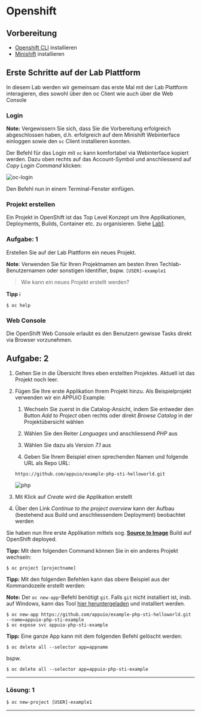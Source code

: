 # Openshift
## Vorbereitung
+ [Openshift CLI](https://docs.okd.io/latest/cli_reference/index.html) installieren 
+ [Minishift](https://docs.okd.io/latest/minishift/index.html) installieren 

## Erste Schritte auf der Lab Plattform

In diesem Lab werden wir gemeinsam das erste Mal mit der Lab Plattform interagieren, dies sowohl über den oc Client wie auch über die Web Console

### Login

**Note:** Vergewissern Sie sich, dass Sie die Vorbereitung erfolgreich abgeschlossen haben, d.h. erfolgreich auf dem Minishift Webinterface einloggen sowie den `oc` Client installieren konnten.

Der Befehl für das Login mit `oc` kann komfortabel via Webinterface kopiert werden. Dazu oben rechts auf das Account-Symbol und anschliessend auf *Copy Login Command* klicken:

![oc-login](../images/lab_3_login.png)

Den Befehl nun in einem Terminal-Fenster einfügen.


### Projekt erstellen

Ein Projekt in OpenShift ist das Top Level Konzept um Ihre Applikationen, Deployments, Builds, Container etc. zu organisieren. Siehe [Lab1](01_quicktour.md).


### Aufgabe: 1

Erstellen Sie auf der Lab Plattform ein neues Projekt.

**Note**: Verwenden Sie für Ihren Projektnamen am besten Ihren Techlab-Benutzernamen oder sonstigen Identifier, bspw. `[USER]-example1`

> Wie kann ein neues Projekt erstellt werden?

**Tipp** :information_source:
```
$ oc help
```


### Web Console

Die OpenShift Web Console erlaubt es den Benutzern gewisse Tasks direkt via Browser vorzunehmen.


## Aufgabe: 2

1. Gehen Sie in die Übersicht Ihres eben erstellten Projektes. Aktuell ist das Projekt noch leer.

1. Fügen Sie Ihre erste Applikation Ihrem Projekt hinzu. Als Beispielprojekt verwenden wir ein APPUiO Example:

   1. Wechseln Sie zuerst in die Catalog-Ansicht, indem Sie entweder den Button *Add to Project* oben rechts oder direkt *Browse Catalog* in der Projektübersicht wählen
 
   1. Wählen Sie den Reiter *Languages* und anschliessend *PHP* aus
 
   1. Wählen Sie dazu als Version *7.1* aus
 
   1. Geben Sie Ihrem Beispiel einen sprechenden Namen und folgende URL als Repo URL:
   ```
   https://github.com/appuio/example-php-sti-helloworld.git
   ```
   ![php](../images/lab_3_php.png)

1. Mit Klick auf *Create* wird die Applikation erstellt

1. Über den Link *Continue to the project overview* kann der Aufbau (bestehend aus Build und anschliessendem Deployment) beobachtet werden

Sie haben nun Ihre erste Applikation mittels sog. **[Source to Image](https://docs.openshift.com/container-platform/3.9/architecture/core_concepts/builds_and_image_streams.html#source-build)** Build auf OpenShift deployed.

**Tipp:** Mit dem folgenden Command können Sie in ein anderes Projekt wechseln:
```
$ oc project [projectname]
```

**Tipp:** Mit den folgenden Befehlen kann das obere Beispiel aus der Kommandozeile erstellt werden:

**Note:** Der `oc new-app`-Befehl benötigt `git`. Falls `git` nicht installiert ist, insb. auf Windows, kann das Tool [hier heruntergeladen](https://git-scm.com/download/win) und installiert werden.

```
$ oc new-app https://github.com/appuio/example-php-sti-helloworld.git --name=appuio-php-sti-example
$ oc expose svc appuio-php-sti-example
```

**Tipp:** Eine ganze App kann mit dem folgenden Befehl gelöscht werden:
```
$ oc delete all --selector app=appname
```
bspw.
```
$ oc delete all --selector app=appuio-php-sti-example
```

---

### Lösung: 1

```
$ oc new-project [USER]-example1
```
---
